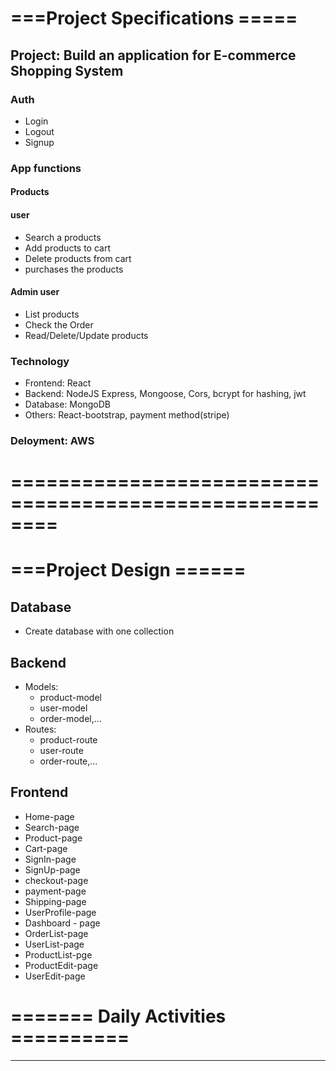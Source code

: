 # ===Project Specifications =====

## Project: Build an application for E-commerce Shopping System

### Auth

- Login
- Logout
- Signup

### App functions

#### Products

#### user

- Search a products
- Add products to cart
- Delete products from cart
- purchases the products

#### Admin user

- List products
- Check the Order
- Read/Delete/Update products

### Technology

- Frontend: React
- Backend: NodeJS Express, Mongoose, Cors, bcrypt for hashing, jwt
- Database: MongoDB
- Others: React-bootstrap, payment method(stripe)

### Deloyment: AWS

# ========================================================

# ===Project Design ======

## Database

- Create database with one collection

## Backend

- Models:
  - product-model
  - user-model
  - order-model,...
- Routes:
  - product-route
  - user-route
  - order-route,...

## Frontend

- Home-page
- Search-page
- Product-page
- Cart-page
- SignIn-page
- SignUp-page
- checkout-page
- payment-page
- Shipping-page
- UserProfile-page
- Dashboard - page
- OrderList-page
- UserList-page
- ProductList-pge
- ProductEdit-page
- UserEdit-page

# ======= Daily Activities ==========

-------------------